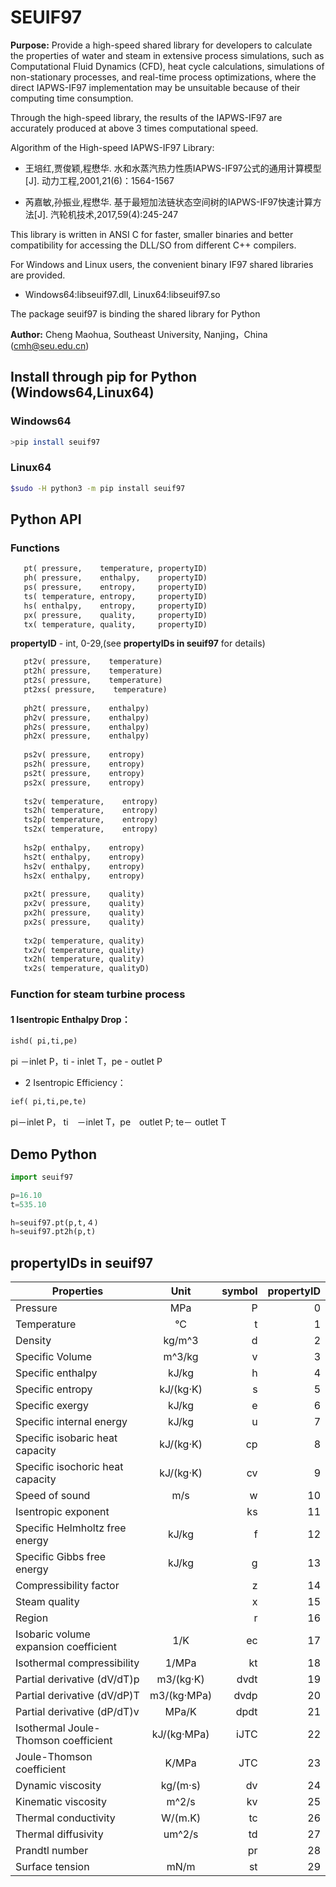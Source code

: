 # SEUIF97

**Purpose:** Provide a high-speed shared library for developers to calculate the properties of water and steam  in extensive process simulations, such as Computational Fluid Dynamics (CFD), heat cycle calculations, simulations of non-stationary processes, and real-time process optimizations, where the direct IAPWS-IF97 implementation may be unsuitable because of their computing time consumption.
 
Through the high-speed library, the results of the IAPWS-IF97  are accurately produced at above 3 times computational speed.
 
Algorithm of the High-speed IAPWS-IF97 Library: 

* 王培红,贾俊颖,程懋华. 水和水蒸汽热力性质IAPWS-IF97公式的通用计算模型[J]. 动力工程,2001,21(6)：1564-1567

* 芮嘉敏,孙振业,程懋华. 基于最短加法链状态空间树的IAPWS-IF97快速计算方法[J]. 汽轮机技术,2017,59(4):245-247 

This library is written in ANSI C for faster, smaller binaries and better compatibility for accessing the DLL/SO from different C++ compilers.
 
For Windows and Linux users, the convenient binary IF97 shared libraries are provided.
 
* Windows64:libseuif97.dll, Linux64:libseuif97.so
 
The package seuif97 is binding the shared library for Python
      
**Author:** Cheng Maohua, Southeast University, Nanjing，China  (cmh@seu.edu.cn)

## Install through pip for Python (Windows64,Linux64)

### Windows64

```bash
>pip install seuif97
```
### Linux64

```bash
$sudo -H python3 -m pip install seuif97
```

## Python API 

### Functions 

```python
   pt( pressure,    temperature, propertyID)
   ph( pressure,    enthalpy,    propertyID)
   ps( pressure,    entropy,     propertyID)
   ts( temperature, entropy,     propertyID)
   hs( enthalpy,    entropy,     propertyID)
   px( pressure,    quality,     propertyID)
   tx( temperature, quality,     propertyID)
```
**propertyID** - int, 0-29,(see **propertyIDs in seuif97** for details)

```python
   pt2v( pressure,    temperature)
   pt2h( pressure,    temperature)
   pt2s( pressure,    temperature)
   pt2xs( pressure,    temperature)
  
   ph2t( pressure,    enthalpy)
   ph2v( pressure,    enthalpy)
   ph2s( pressure,    enthalpy)
   ph2x( pressure,    enthalpy)
 
   ps2v( pressure,    entropy)
   ps2h( pressure,    entropy)
   ps2t( pressure,    entropy)
   ps2x( pressure,    entropy)
  
   ts2v( temperature,    entropy)
   ts2h( temperature,    entropy)
   ts2p( temperature,    entropy)
   ts2x( temperature,    entropy)
  
   hs2p( enthalpy,    entropy)
   hs2t( enthalpy,    entropy)
   hs2v( enthalpy,    entropy)
   hs2x( enthalpy,    entropy)
 
   px2t( pressure,    quality)
   px2v( pressure,    quality)
   px2h( pressure,    quality)
   px2s( pressure,    quality)
 
   tx2p( temperature, quality)
   tx2v( temperature, quality)
   tx2h( temperature, quality)
   tx2s( temperature, qualityD)
```

### Function for steam turbine process  
   
#### 1 Isentropic Enthalpy Drop： 

```python
ishd( pi,ti,pe)
```
    
pi －inlet P，ti - inlet T，pe - outlet P

* 2 Isentropic Efficiency： 

```python
ief( pi,ti,pe,te)
```
pi－inlet P， ti　－inlet T，pe　outlet P; te－ outlet T

        
## Demo Python

```python
import seuif97

p=16.10
t=535.10

h=seuif97.pt(p,t,４)
h=seuif97.pt2h(p,t)
```

## propertyIDs in seuif97

|   Properties |    Unit     |  symbol  |  propertyID   |   
| ----------------|:----------:| ------:|-------:|
| Pressure        |   MPa     |  P     |   0     |  
| Temperature     |   °C      |  t     |   1     |
| Density         | kg/m^3    |  d     |   2     |
| Specific Volume | m^3/kg    |  v     |   3     |
| Specific enthalpy  | kJ/kg     |  h     |   4     |
| Specific entropy   | kJ/(kg·K) |  s     |   5     |
| Specific  exergy   | kJ/kg     |  e     |   6     |
| Specific internal energy   | kJ/kg     |  u     |   7     |
| Specific isobaric heat capacity  | kJ/(kg·K) |  cp    |   8     |
| Specific isochoric heat capacity  | kJ/(kg·K) |  cv    |   9     |		
| Speed of sound          | m/s       |   w     | 10      |	
| Isentropic exponent     |             |  ks     | 11      |	
| Specific Helmholtz free energy   |   kJ/kg          |  f     | 12      |	
| Specific Gibbs free energy       |   kJ/kg           | g     | 13      |	
| Compressibility factor           |                      | z      | 14      |
| Steam quality                    |                      | x      | 15      |
| Region                           |                      | r       | 16      |
| Isobaric volume expansion coefficient  |        1/K       | ec     | 17      |
| Isothermal compressibility             |        1/MPa   | kt     | 18      |
| Partial derivative (dV/dT)p            |    m3/(kg·K)	     | dvdt     | 19      |
| Partial derivative (dV/dP)T            |    m3/(kg·MPa)	  | dvdp    | 20      |
| Partial derivative (dP/dT)v            |    MPa/K	         | dpdt	    | 21      |
| Isothermal Joule-Thomson coefficient   |   kJ/(kg·MPa)        | iJTC	    | 22      |
| Joule-Thomson coefficient              |  K/MPa        | JTC	    | 23      |
| Dynamic viscosity                      |        kg/(m·s)   | dv     | 24      |
| Kinematic viscosity                    |       m^2/s       | kv     | 25      |
| Thermal conductivity                   |       W/(m.K)	  | tc     | 26      |
| Thermal diffusivity                    |       um^2/s	 | td     | 27      |
| Prandtl number                         |            	  | pr     | 28      |
| Surface tension                        |       mN/m    	  | st     | 29      |
